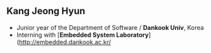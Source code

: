 ## Kang Jeong Hyun

- Junior year of the Department of Software / **Dankook Univ**, Korea
- Interning with [**Embedded System Laboratory**](http://embedded.dankook.ac.kr/
